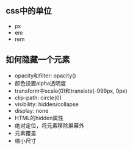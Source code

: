 ## css中的单位
- px
- em
- rem

## 如何隐藏一个元素
- opacity和filter: opacity()
- 颜色设置alpha透明度
- transform中scale(0)和translate(-999px, 0px)
- clip-path: circle(0)
- visibility: hidden/collapse
- display: none
- HTML的hidden属性
- 绝对定位，将元素移除屏幕外
- 元素覆盖
- 缩小尺寸